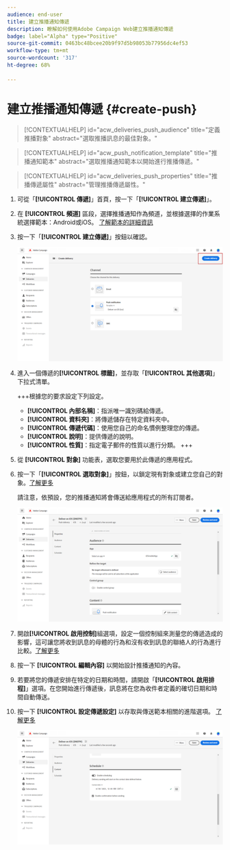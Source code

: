 ```yaml
---
audience: end-user
title: 建立推播通知傳遞
description: 瞭解如何使用Adobe Campaign Web建立推播通知傳遞
badge: label="Alpha" type="Positive"
source-git-commit: 0463bc48bcee20b9f97d5b98053b77956dc4ef53
workflow-type: tm+mt
source-wordcount: '317'
ht-degree: 68%

---
```


# 建立推播通知傳遞 {#create-push}

>[!CONTEXTUALHELP]
>id="acw_deliveries_push_audience"
>title="定義推播對象"
>abstract="選取推播訊息的最佳對象。"

>[!CONTEXTUALHELP]
>id="acw_push_notification_template"
>title="推播通知範本"
>abstract="選取推播通知範本以開始進行推播傳遞。"

>[!CONTEXTUALHELP]
>id="acw_deliveries_push_properties"
>title="推播傳遞屬性"
>abstract="管理推播傳遞屬性。"

1. 可從「**[!UICONTROL 傳遞]**」首頁，按一下「**[!UICONTROL 建立傳遞]**」。

1. 在 **[!UICONTROL 頻道]** 區段，選擇推播通知作為頻道，並根據選擇的作業系統選擇範本：Android或iOS。 [了解範本的詳細資訊](../msg/delivery-template.md)

1. 按一下「**[!UICONTROL 建立傳遞]**」按鈕以確認。

   ![](assets/push_create_1.png)

1. 進入一個傳遞的&#x200B;**[!UICONTROL 標籤]**，並存取「**[!UICONTROL 其他選項]**」下拉式清單。

   +++根據您的要求設定下列設定。
   * **[!UICONTROL 內部名稱]**：指派唯一識別碼給傳遞。
   * **[!UICONTROL 資料夾]**：將傳遞儲存在特定資料夾中。
   * **[!UICONTROL 傳遞代碼]**：使用您自己的命名慣例整理您的傳遞。
   * **[!UICONTROL 說明]**：提供傳遞的說明。
   * **[!UICONTROL 性質]**：指定電子郵件的性質以進行分類。
+++

1. 從 **[!UICONTROL 對象]** 功能表，選取您要用於此傳遞的應用程式。

1. 按一下「**[!UICONTROL 選取對象]**」按鈕，以鎖定現有對象或建立您自己的對象。[了解更多](../audience/about-audiences.md)

   請注意，依預設，您的推播通知將會傳送給應用程式的所有訂閱者。

   ![](assets/push_create_2.png)

1. 開啟&#x200B;**[!UICONTROL 啟用控制]**&#x200B;組選項，設定一個控制組來測量您的傳遞造成的影響，這可讓您將收到訊息的母體的行為和沒有收到訊息的聯絡人的行為進行比較。[了解更多](../audience/control-group.md)

1. 按一下 **[!UICONTROL 編輯內容]** 以開始設計推播通知的內容。

1. 若要將您的傳遞安排在特定的日期和時間，請開啟「**[!UICONTROL 啟用排程]**」選項。在您開始進行傳遞後，訊息將在您為收件者定義的確切日期和時間自動傳送。

1. 按一下 **[!UICONTROL 設定傳遞設定]** 以存取與傳送範本相關的進階選項。 [了解更多](../advanced-settings/delivery-settings.md)

   ![](assets/push_create_3.png)
